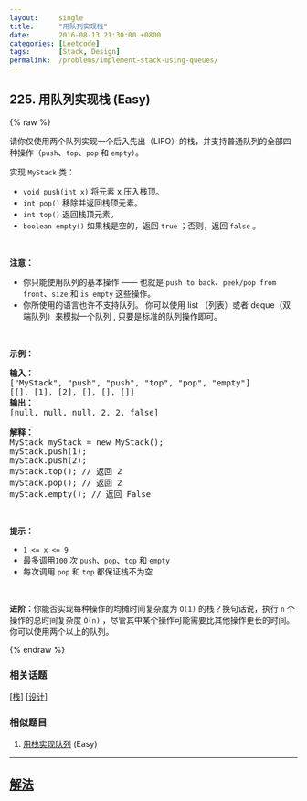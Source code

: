 ```yaml
---
layout:     single
title:      "用队列实现栈"
date:       2016-08-13 21:30:00 +0800
categories: [Leetcode]
tags:       [Stack, Design]
permalink:  /problems/implement-stack-using-queues/
---
```


## 225. 用队列实现栈 (Easy)

{% raw %}

<p>请你仅使用两个队列实现一个后入先出（LIFO）的栈，并支持普通队列的全部四种操作（<code>push</code>、<code>top</code>、<code>pop</code> 和 <code>empty</code>）。</p>

<p>实现 <code>MyStack</code> 类：</p>

<ul>
	<li><code>void push(int x)</code> 将元素 x 压入栈顶。</li>
	<li><code>int pop()</code> 移除并返回栈顶元素。</li>
	<li><code>int top()</code> 返回栈顶元素。</li>
	<li><code>boolean empty()</code> 如果栈是空的，返回 <code>true</code> ；否则，返回 <code>false</code> 。</li>
</ul>

<p> </p>

<p><strong>注意：</strong></p>

<ul>
	<li>你只能使用队列的基本操作 —— 也就是 <code>push to back</code>、<code>peek/pop from front</code>、<code>size</code> 和 <code>is empty</code> 这些操作。</li>
	<li>你所使用的语言也许不支持队列。 你可以使用 list （列表）或者 deque（双端队列）来模拟一个队列 , 只要是标准的队列操作即可。</li>
</ul>

<p> </p>

<p><strong>示例：</strong></p>

<pre>
<strong>输入：</strong>
["MyStack", "push", "push", "top", "pop", "empty"]
[[], [1], [2], [], [], []]
<strong>输出：</strong>
[null, null, null, 2, 2, false]

<strong>解释：</strong>
MyStack myStack = new MyStack();
myStack.push(1);
myStack.push(2);
myStack.top(); // 返回 2
myStack.pop(); // 返回 2
myStack.empty(); // 返回 False
</pre>

<p> </p>

<p><strong>提示：</strong></p>

<ul>
	<li><code>1 <= x <= 9</code></li>
	<li>最多调用<code>100</code> 次 <code>push</code>、<code>pop</code>、<code>top</code> 和 <code>empty</code></li>
	<li>每次调用 <code>pop</code> 和 <code>top</code> 都保证栈不为空</li>
</ul>

<p> </p>

<p><strong>进阶：</strong>你能否实现每种操作的均摊时间复杂度为 <code>O(1)</code> 的栈？换句话说，执行 <code>n</code> 个操作的总时间复杂度 <code>O(n)</code> ，尽管其中某个操作可能需要比其他操作更长的时间。你可以使用两个以上的队列。</p>

{% endraw %}

### 相关话题
  [[栈](https://github.com/openset/leetcode/tree/master/tag/stack/README.md)]
  [[设计](https://github.com/openset/leetcode/tree/master/tag/design/README.md)]

### 相似题目
  1. [用栈实现队列](/problems/implement-queue-using-stacks) (Easy)

---

## [解法](https://github.com/openset/leetcode/tree/master/problems/implement-stack-using-queues)

